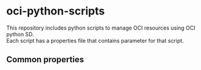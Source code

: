 # oci-python-scripts
This repository includes python scripts to manage OCI resources using OCI python SD.  
Each script has a properties file that contains parameter for that script.  

## Common properties
